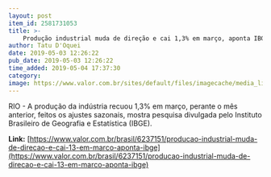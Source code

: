 ```yaml
---
layout: post
item_id: 2581731053
title: >-
    Produção industrial muda de direção e cai 1,3% em março, aponta IBGE
author: Tatu D'Oquei
date: 2019-05-03 12:26:22
pub_date: 2019-05-03 12:26:22
time_added: 2019-05-04 17:37:30
category: 
image: https://www.valor.com.br/sites/default/files/imagecache/media_library_big_horizontal/fotoweb/drill-444493_1920.jpg
---
```


RIO - A produção da indústria recuou 1,3% em março, perante o mês anterior, feitos os ajustes sazonais, mostra pesquisa divulgada pelo Instituto Brasileiro de Geografia e Estatística (IBGE).

**Link:** [https://www.valor.com.br/brasil/6237151/producao-industrial-muda-de-direcao-e-cai-13-em-marco-aponta-ibge](https://www.valor.com.br/brasil/6237151/producao-industrial-muda-de-direcao-e-cai-13-em-marco-aponta-ibge)

